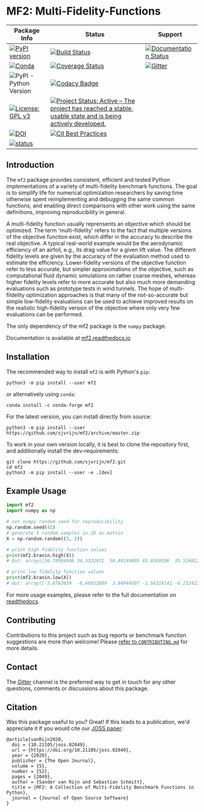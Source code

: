 # MF2: Multi-Fidelity-Functions

| Package Info | Status | Support |
|--------------|--------|---------|
| [![PyPI version](https://badge.fury.io/py/mf2.svg)](https://badge.fury.io/py/mf2) | [![Build Status](https://travis-ci.com/sjvrijn/mf2.svg?branch=master)](https://travis-ci.com/sjvrijn/mf2) | [![Documentation Status](https://readthedocs.org/projects/mf2/badge/?version=latest)][docs-badge] |
| [![Conda](https://img.shields.io/conda/v/conda-forge/mf2)](https://anaconda.org/conda-forge/mf2) | [![Coverage Status](https://coveralls.io/repos/github/sjvrijn/mf2/badge.svg?branch=master)](https://coveralls.io/github/sjvrijn/mf2?branch=master) | [![Gitter](https://badges.gitter.im/pymf2/community.svg)][gitter-badge] |
| ![PyPI - Python Version](https://img.shields.io/pypi/pyversions/mf2) | [![Codacy Badge](https://api.codacy.com/project/badge/Grade/54144e7d406b4558a14996b06a89adf8)](https://www.codacy.com/manual/sjvrijn/mf2?utm_source=github.com&amp;utm_medium=referral&amp;utm_content=sjvrijn/mf2&amp;utm_campaign=Badge_Grade) | |
| [![License: GPL v3](https://img.shields.io/badge/License-GPLv3-blue.svg)](https://www.gnu.org/licenses/gpl-3.0) | [![Project Status: Active – The project has reached a stable, usable state and is being actively developed.](https://www.repostatus.org/badges/latest/active.svg)](https://www.repostatus.org/#active) | |
| [![DOI](https://zenodo.org/badge/DOI/10.5281/zenodo.3749395.svg)](https://doi.org/10.5281/zenodo.3749395) | [![CII Best Practices](https://bestpractices.coreinfrastructure.org/projects/4231/badge)](https://bestpractices.coreinfrastructure.org/projects/4231) | |
| [![status](https://joss.theoj.org/papers/2575e93fc693c5c3bfa8736c60c35398/status.svg)](https://joss.theoj.org/papers/2575e93fc693c5c3bfa8736c60c35398) | | |

## Introduction

The `mf2` package provides consistent, efficient and tested Python
implementations of a variety of multi-fidelity benchmark functions. The goal is
to simplify life for numerical optimization researchers by saving time otherwise
spent reimplementing and debugging the same common functions, and enabling
direct comparisons with other work using the same definitions, improving
reproducibility in general.

A multi-fidelity function usually reprensents an objective which should be
optimized. The term 'multi-fidelity' refers to the fact that multiple versions
of the objective function exist, which differ in the accuracy to describe the
real objective. A typical real-world example would be the aerodynamic
efficiency of an airfoil, e.g., its drag value for a given lift value. The
different fidelity levels are given by the accuracy of the evaluation method
used to estimate the efficiency. Lower-fidelity versions of the objective
function refer to less accurate, but simpler approximations of the objective,
such as computational fluid dynamic simulations on rather coarse meshes,
whereas higher fidelity levels refer to more accurate but also much more
demanding evaluations such as prototype tests in wind tunnels. The hope of
multi-fildelity optimization approaches is that many of the not-so-accurate but
simple low-fidelity evaluations can be used to achieve improved results on the
realistic high-fidelity version of the objective where only very few
evaluations can be performed.

The only dependency of the mf2 package is the `numpy` package.

Documentation is available at [mf2.readthedocs.io][docs]

## Installation

The recommended way to install `mf2` is with Python's `pip`:
```
python3 -m pip install --user mf2
```
or alternatively using `conda`:
```
conda install -c conda-forge mf2
```

For the latest version, you can install directly from source:
```
python3 -m pip install --user https://github.com/sjvrijn/mf2/archive/master.zip
```

To work in your own version locally, it is best to clone the repository first,
and additionally install the dev-requirements:
```
git clone https://github.com/sjvrijn/mf2.git
cd mf2
python3 -m pip install --user -e .[dev]
```

## Example Usage

```python
import mf2
import numpy as np

# set numpy random seed for reproducibility
np.random.seed(42)
# generate 5 random samples in 2D as matrix
X = np.random.random((5, 2))

# print high fidelity function values
print(mf2.branin.high(X))
# Out: array([36.78994906 34.3332972  50.48149005 43.0569396  35.5268224 ])

# print low fidelity function values
print(mf2.branin.low(X))
# Out: array([-5.8762639  -6.66852889  3.84944507 -1.56314141 -6.23242223])
```

For more usage examples, please refer to the full documentation on
[readthedocs][docs].

## Contributing

Contributions to this project such as bug reports or benchmark function
suggestions are more than welcome! Please [refer to ``CONTRIBUTING.md``] for more
details.

## Contact

The [Gitter][gitter] channel is the preferred way to get in touch for any other
questions, comments or discussions about this package.

## Citation

Was this package useful to you? Great! If this leads to a publication, we'd
appreciate it if you would cite our [JOSS paper]:

```
@article{vanRijn2020,
  doi = {10.21105/joss.02049},
  url = {https://doi.org/10.21105/joss.02049},
  year = {2020},
  publisher = {The Open Journal},
  volume = {5},
  number = {52},
  pages = {2049},
  author = {Sander van Rijn and Sebastian Schmitt},
  title = {MF2: A Collection of Multi-Fidelity Benchmark Functions in Python},
  journal = {Journal of Open Source Software}
}
```


[docs]:               https://mf2.readthedocs.io/en/latest/
[docs-badge]:         https://mf2.readthedocs.io/en/latest/?badge=latest
[gitter]:             https://gitter.im/pymf2/community
[gitter-badge]:       https://gitter.im/pymf2/community?utm_source=badge&utm_medium=badge&utm_campaign=pr-badge
[new-issue]:          https://github.com/sjvrijn/mf2/issues/new
[pytest-regressions]: https://github.com/ESSS/pytest-regressions
[JOSS paper]:         https://joss.theoj.org/papers/10.21105/joss.02049
[refer to ``CONTRIBUTING.md``]: https://github.com/sjvrijn/mf2/blob/master/CONTRIBUTING.md

